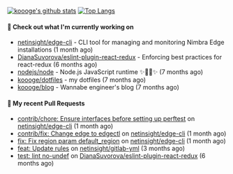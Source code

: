 [![koooge's github stats](https://github-readme-stats.vercel.app/api?username=koooge&count_private=true&show_icons=true)](https://github.com/anuraghazra/github-readme-stats)
[![Top Langs](https://github-readme-stats.vercel.app/api/top-langs/?username=koooge&langs_count=5)](https://github.com/anuraghazra/github-readme-stats)

#### 👷 Check out what I'm currently working on

- [netinsight/edge-cli](https://github.com/netinsight/edge-cli) - CLI tool for managing and monitoring Nimbra Edge installations (1 month ago)
- [DianaSuvorova/eslint-plugin-react-redux](https://github.com/DianaSuvorova/eslint-plugin-react-redux) - Enforcing best practices for react-redux (6 months ago)
- [nodejs/node](https://github.com/nodejs/node) - Node.js JavaScript runtime ✨🐢🚀✨ (7 months ago)
- [koooge/dotfiles](https://github.com/koooge/dotfiles) - my dotfiles (7 months ago)
- [koooge/blog](https://github.com/koooge/blog) - Wannabe engineer&#39;s blog (7 months ago)

#### 🔨 My recent Pull Requests

- [contrib/chore: Ensure interfaces before setting up perftest](https://github.com/netinsight/edge-cli/pull/40) on [netinsight/edge-cli](https://github.com/netinsight/edge-cli) (1 month ago)
- [contrib/fix: Change edge to edgectl](https://github.com/netinsight/edge-cli/pull/38) on [netinsight/edge-cli](https://github.com/netinsight/edge-cli) (1 month ago)
- [fix: Fix region param default_region](https://github.com/netinsight/edge-cli/pull/34) on [netinsight/edge-cli](https://github.com/netinsight/edge-cli) (1 month ago)
- [feat: Update rules](https://github.com/netinsight/gitlab-yml/pull/19) on [netinsight/gitlab-yml](https://github.com/netinsight/gitlab-yml) (3 months ago)
- [test: lint no-undef](https://github.com/DianaSuvorova/eslint-plugin-react-redux/pull/106) on [DianaSuvorova/eslint-plugin-react-redux](https://github.com/DianaSuvorova/eslint-plugin-react-redux) (6 months ago)
